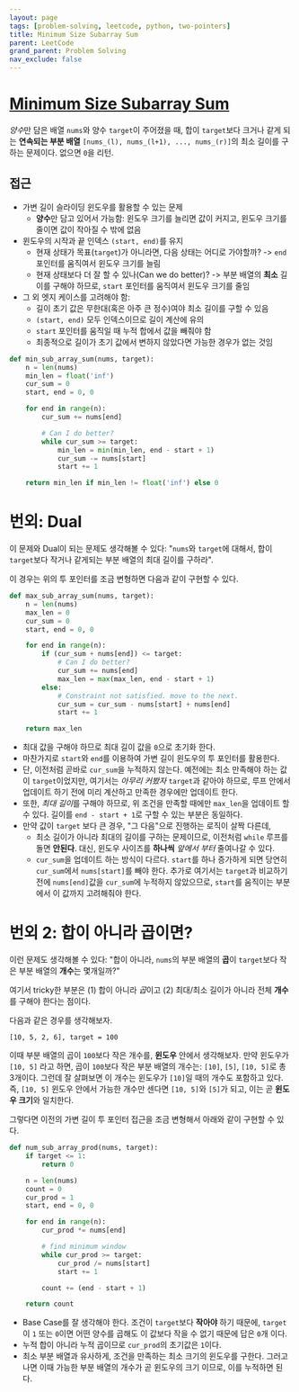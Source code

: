 ```yaml
---
layout: page
tags: [problem-solving, leetcode, python, two-pointers]
title: Minimum Size Subarray Sum
parent: LeetCode
grand_parent: Problem Solving
nav_exclude: false
---
```


# [Minimum Size Subarray Sum](https://leetcode.com/problems/minimum-size-subarray-sum/)
 *양수*만 담은 배열 `nums`와 양수 `target`이 주어졌을 때, 합이
 `target`보다 크거나 같게 되는 **연속되는 부분 배열** `[nums_(l),
 nums_(l+1), ..., nums_(r)]`의 최소 길이를 구하는 문제이다. 없으면
 `0`을 리턴.

## 접근
 - 가변 길이 슬라이딩 윈도우를 활용할 수 있는 문제
   - **양수**만 담고 있어서 가능함: 윈도우 크기를 늘리면 값이 커지고,
     윈도우 크기를 줄이면 값이 작아질 수 밖에 없음
 - 윈도우의 시작과 끝 인덱스 `(start, end)`를 유지
   - 현재 상태가 목표(`target`)가 아니라면, 다음 상태는 어디로
     가야할까? -> `end` 포인터를 움직여서 윈도우 크기를 늘림
   - 현재 상태보다 더 잘 할 수 있나(Can we do better)? -> 부분 배열의
     **최소** 길이를 구해야 하므로, `start` 포인터를 움직여서 윈도우
     크기를 줄임
 - 그 외 엣지 케이스를 고려해야 함:
   - 길이 초기 값은 무한대(혹은 아주 큰 정수)여야 최소 길이를 구할 수
     있음
   - `(start, end)` 모두 인덱스이므로 길이 계산에 유의
   - `start` 포인터를 움직일 때 누적 합에서 값을 빼줘야 함
   - 최종적으로 길이가 초기 값에서 변하지 않았다면 가능한 경우가 없는
     것임

```python
def min_sub_array_sum(nums, target):
    n = len(nums)
    min_len = float('inf')
    cur_sum = 0
    start, end = 0, 0

    for end in range(n):
        cur_sum += nums[end]

        # Can I do better?
        while cur_sum >= target:
            min_len = min(min_len, end - start + 1)
            cur_sum -= nums[start]
            start += 1

    return min_len if min_len != float('inf') else 0
```


# 번외: Dual
 이 문제와 Dual이 되는 문제도 생각해볼 수 있다: "`nums`와 `target`에
 대해서, 합이 `target`보다 작거나 같게되는 부분 배열의 최대 길이를
 구하라".

 이 경우는 위의 투 포인터를 조금 변형하면 다음과 같이 구현할 수 있다.

```python
def max_sub_array_sum(nums, target):
    n = len(nums)
    max_len = 0
    cur_sum = 0
    start, end = 0, 0

    for end in range(n):
        if (cur_sum + nums[end]) <= target:
            # Can I do better?
            cur_sum += nums[end]
            max_len = max(max_len, end - start + 1)
        else:
            # Constraint not satisfied. move to the next.
            cur_sum = cur_sum - nums[start] + nums[end]
            start += 1

    return max_len
```

 - 최대 값을 구해야 하므로 최대 길이 값을 `0`으로 초기화 한다.
 - 마찬가지로 `start`와 `end`를 이용하여 가변 길이 윈도우의 투
   포인터를 활용한다.
 - 단, 이전처럼 곧바로 `cur_sum`을 누적하지 않는다. 예전에는 최소
   만족해야 하는 값이 `target`이었지만, 여기서는 *아무리 커봤자*
   `target`과 같아야 하므로, 루프 안에서 업데이트 하기 전에 미리
   계산하고 만족한 경우에만 업데이트 한다.
 - 또한, *최대 길이*를 구해야 하므로, 위 조건을 만족할 때에만
   `max_len`을 업데이트 할 수 있다. 길이를 `end - start + 1`로 구할 수
   있는 부분은 동일하다.
 - 만약 값이 `target` 보다 큰 경우, "그 다음"으로 진행하는 로직이 살짝
   다른데,
   - 최소 길이가 아니라 최대의 길이를 구하는 문제이므로, 이전처럼
     `while` 루프를 돌면 **안된다**. 대신, 윈도우 사이즈를 **하나씩**
     *앞에서 부터* 줄여나갈 수 있다.
   - `cur_sum`을 업데이트 하는 방식이 다르다. `start`를 하나 증가하게
     되면 당연히 `cur_sum`에서 `nums[start]`를 빼야 한다. 추가로
     여기서는 `target`과 비교하기 전에 `nums[end]`값을 `cur_sum`에
     누적하지 않았으므로, `start`를 움직이는 부분에서 이 값까지
     고려해줘야 한다.

# 번외 2: 합이 아니라 곱이면?
 이런 문제도 생각해볼 수 있다: "합이 아니라, `nums`의 부분 배열의
 **곱**이 `target`보다 작은 부분 배열의 **개수**는 몇개일까?"

 여기서 tricky한 부분은 (1) 합이 아니라 *곱*이고 (2) 최대/최소 길이가
 아니라 전체 **개수**를 구해야 한다는 점이다.

 다음과 같은 경우를 생각해보자.

```
[10, 5, 2, 6], target = 100
```

 이때 부분 배열의 곱이 `100`보다 작은 개수를, **윈도우** 안에서
 생각해보자. 만약 윈도우가 `[10, 5]` 라고 하면, 곱이 `100`보다 작은
 부분 배열의 개수는: `[10]`, `[5]`, `[10, 5]`로 총 3개이다. 그런데 잘
 살펴보면 이 개수는 윈도우가 `[10]`일 때의 개수도 포함하고 있다. 즉,
 `[10, 5]` 윈도우 안에서 가능한 개수만 센다면 `[10, 5]`와 `[5]`가
 되고, 이는 곧 **윈도우 크기**와 일치한다.

 그렇다면 이전의 가변 길이 투 포인터 접근을 조금 변형해서 아래와 같이
 구현할 수 있다.

```python
def num_sub_array_prod(nums, target):
    if target <= 1:
        return 0

    n = len(nums)
    count = 0
    cur_prod = 1
    start, end = 0, 0

    for end in range(n):
        cur_prod *= nums[end]

        # find minimum window
        while cur_prod >= target:
            cur_prod /= nums[start]
            start += 1

        count += (end - start + 1)

    return count
```
 - Base Case를 잘 생각해야 한다. 조건이 `target`보다 **작아야** 하기
   때문에, `target`이 `1` 또는 `0`이면 어떤 양수를 곱해도 이 값보다
   작을 수 없기 때문에 답은 `0`개 이다.
 - 누적 합이 아니라 누적 곱이므로 `cur_prod`의 초기값은 `1`이다.
 - 최소 부분 배열과 유사하게, 조건을 만족하는 최소 크기의 윈도우를
   구한다. 그러고 나면 이때 가능한 부분 배열의 개수가 곧 윈도우의 크기
   이므로, 이를 누적하면 된다.
